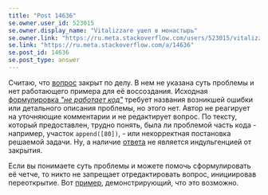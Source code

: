 ```yaml
---
title: "Post 14636"
se.owner.user_id: 523015
se.owner.display_name: "Vitalizzare ушел в монастырь"
se.owner.link: "https://ru.meta.stackoverflow.com/users/523015/vitalizzare-%d1%83%d1%88%d0%b5%d0%bb-%d0%b2-%d0%bc%d0%be%d0%bd%d0%b0%d1%81%d1%82%d1%8b%d1%80%d1%8c"
se.link: "https://ru.meta.stackoverflow.com/a/14636"
se.post_id: 14636
se.post_type: answer
---
```

<p>Считаю, что <a href="https://ru.stackoverflow.com/q/1613264/523015">вопрос</a> закрыт по делу. В нем не указана суть проблемы и нет работающего примера для её воссоздания. Исходная <a href="https://ru.stackoverflow.com/revisions/1613264/1">формулировка <em>&quot;не работает код&quot;</em></a> требует названия возникшей ошибки или детального описания проблемы, но этого нет. Автор не реагирует на уточняющие комментарии и не редактирует вопрос. По тексту, который предоставлен, трудно понять, была ли проблемой часть кода - например, участок <code>append([80])</code>, - или некорректная постановка решаемой задачи. Ну, а наличие <a href="https://ru.stackoverflow.com/a/1613271/523015">ответа</a> не является индульгенцией от закрытия.</p>
<p>Если вы понимаете суть проблемы и можете помочь сформулировать её четче, то никто не запрещает отредактировать вопрос, инициировав переоткрытие. Вот <a href="https://ru.stackoverflow.com/posts/1606848/revisions">пример</a>, демонстрирующий, что это возможно.</p>
